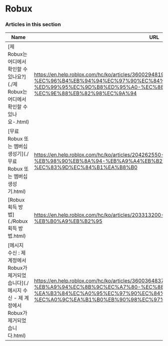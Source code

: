 # Robux  
### Articles in this section
Name|URL
-|-
[제 Robux는 어디에서 확인할 수 있나요?](./제 Robux는 어디에서 확인할 수 있나요-.html) |https://en.help.roblox.com/hc/ko/articles/360029481932-%EC%A0%9C-Robux%EB%8A%94-%EC%96%B4%EB%94%94%EC%97%90%EC%84%9C-%ED%99%95%EC%9D%B8%ED%95%A0-%EC%88%98-%EC%9E%88%EB%82%98%EC%9A%94
[무료 Robux 또는 멤버십 생성기](./무료 Robux 또는 멤버십 생성기.html) |https://en.help.roblox.com/hc/ko/articles/204262550-%EB%AC%B4%EB%A3%8C-Robux-%EB%98%90%EB%8A%94-%EB%A9%A4%EB%B2%84%EC%8B%AD-%EC%83%9D%EC%84%B1%EA%B8%B0
[Robux 획득 방법](./Robux 획득 방법.html) |https://en.help.roblox.com/hc/ko/articles/203313200-Robux-%ED%9A%8D%EB%93%9D-%EB%B0%A9%EB%B2%95
[메시지 수신 : 제 계정에서 Robux가 제거되었습니다](./메시지 수신 - 제 계정에서 Robux가 제거되었습니다.html) |https://en.help.roblox.com/hc/ko/articles/360036483772-%EB%A9%94%EC%8B%9C%EC%A7%80-%EC%88%98%EC%8B%A0-%EC%A0%9C-%EA%B3%84%EC%A0%95%EC%97%90%EC%84%9C-Robux%EA%B0%80-%EC%A0%9C%EA%B1%B0%EB%90%98%EC%97%88%EC%8A%B5%EB%8B%88%EB%8B%A4